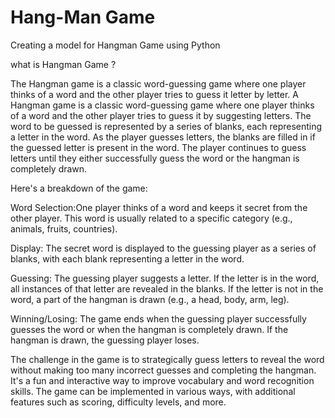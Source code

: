 # Hang-Man Game
Creating a model for Hangman Game using Python

what is Hangman Game ?

The Hangman game is a classic word-guessing game where one player thinks of a word and the other player tries to guess it letter by letter. A Hangman game is a classic word-guessing game where one player thinks of a word and the other player tries to guess it by suggesting letters. The word to be guessed is represented by a series of blanks, each representing a letter in the word. As the player guesses letters, the blanks are filled in if the guessed letter is present in the word. The player continues to guess letters until they either successfully guess the word or the hangman is completely drawn.

Here's a breakdown of the game:

Word Selection:One player thinks of a word and keeps it secret from the other player. This word is usually related to a specific category (e.g., animals, fruits, countries).

Display: The secret word is displayed to the guessing player as a series of blanks, with each blank representing a letter in the word.

Guessing: The guessing player suggests a letter. If the letter is in the word, all instances of that letter are revealed in the blanks. If the letter is not in the word, a part of the hangman is drawn (e.g., a head, body, arm, leg).

Winning/Losing: The game ends when the guessing player successfully guesses the word or when the hangman is completely drawn. If the hangman is drawn, the guessing player loses.

The challenge in the game is to strategically guess letters to reveal the word without making too many incorrect guesses and completing the hangman. It's a fun and interactive way to improve vocabulary and word recognition skills. The game can be implemented in various ways, with additional features such as scoring, difficulty levels, and more.

